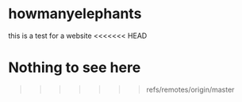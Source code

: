 # howmanyelephants
this is a test for a website
<<<<<<< HEAD

Nothing to see here
=======
>>>>>>> refs/remotes/origin/master
